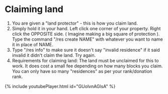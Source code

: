 
# Claiming land

1. You are given a "land protector" - this is how you claim land.
2. Simply hold it in your hand. Left click one corner of your property. Right click the OPPOSITE side. ( Imagine making a big square of protection ). Type the command "/res create NAME" with whatever you want to name it in place of NAME. 
3. Type "/res info" to make sure it doesn't say "invalid residence" if it said invalid it didn't claim the land. Try again.
4. Requirements for claiming land:
The land must be unclaimed for this to work.
It does cost a small fee depending on how many blocks you claim. 
You can only have so many "residences" as per your rank/donation rank. 



{% include youtubePlayer.html id="GUolvnAGlsA" %}
